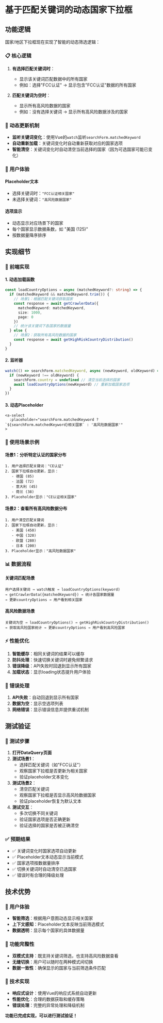 # 基于匹配关键词的动态国家下拉框

## 功能逻辑

国家/地区下拉框现在实现了智能的动态筛选逻辑：

### 📋 **核心逻辑**

1. **有选择匹配关键词时**：
   - 显示该关键词匹配数据中的所有国家
   - 例如：选择"FCC认证" → 显示包含"FCC认证"数据的所有国家

2. **匹配关键词为空时**：
   - 显示所有高风险数据的国家
   - 例如：没有选择关键词 → 显示所有高风险数据涉及的国家

### 🔄 **动态更新机制**

- **监听关键词变化**：使用Vue的`watch`监听`searchForm.matchedKeyword`
- **自动重新加载**：关键词变化时自动重新获取对应的国家选项
- **智能清空**：关键词变化时自动清空当前选择的国家（因为可选国家可能已变化）

### 🎯 **用户体验**

#### **Placeholder文本**
- 选择关键词时：`"FCC认证相关国家"`
- 未选择关键词：`"高风险数据国家"`

#### **选项显示**
- 动态显示对应场景下的国家
- 每个国家显示数据条数，如 "美国 (125)"
- 按数据量降序排序

## 实现细节

### 🔧 **前端实现**

#### 1. **动态加载函数**
```typescript
const loadCountryOptions = async (matchedKeyword?: string) => {
  if (matchedKeyword && matchedKeyword.trim()) {
    // 场景1：根据匹配关键词获取国家
    const response = await getCrawlerData({
      matchedKeyword: matchedKeyword,
      size: 1000,
      page: 0
    })
    // 统计该关键词下各国家的数据量
  } else {
    // 场景2：获取所有高风险数据的国家
    const response = await getHighRiskCountryDistribution()
  }
}
```

#### 2. **监听器**
```typescript
watch(() => searchForm.matchedKeyword, async (newKeyword, oldKeyword) => {
  if (newKeyword !== oldKeyword) {
    searchForm.country = undefined // 清空当前选择的国家
    await loadCountryOptions(newKeyword) // 重新加载国家选项
  }
})
```

#### 3. **动态Placeholder**
```vue
<a-select
  :placeholder="searchForm.matchedKeyword ? `${searchForm.matchedKeyword}相关国家` : '高风险数据国家'"
>
```

### 🎯 **使用场景示例**

#### **场景1：分析特定认证的国家分布**
```
1. 用户选择匹配关键词："CE认证"
2. 国家下拉框自动更新，显示：
   - 德国 (85)
   - 法国 (72)
   - 意大利 (45)
   - 荷兰 (38)
3. Placeholder显示："CE认证相关国家"
```

#### **场景2：查看所有高风险数据分布**
```
1. 用户清空匹配关键词
2. 国家下拉框自动更新，显示：
   - 美国 (450)
   - 中国 (320)
   - 欧盟 (280)
   - 日本 (200)
3. Placeholder显示："高风险数据国家"
```

### 📊 **数据流程**

#### **关键词匹配场景**
```
用户选择关键词 → watch触发 → loadCountryOptions(keyword) 
→ getCrawlerData({matchedKeyword}) → 统计各国家数据量 
→ 更新countryOptions → 用户看到相关国家
```

#### **高风险数据场景**
```
关键词为空 → loadCountryOptions() → getHighRiskCountryDistribution() 
→ 获取高风险国家统计 → 更新countryOptions → 用户看到高风险国家
```

### ⚡ **性能优化**

1. **智能缓存**：相同关键词的结果可以缓存
2. **防抖处理**：快速切换关键词时避免频繁请求
3. **错误降级**：API失败时回退到显示所有国家
4. **加载状态**：显示loading状态提升用户体验

### 🔧 **错误处理**

1. **API失败**：自动回退到显示所有国家
2. **数据为空**：显示空选项列表
3. **网络错误**：显示错误信息并提供重试机制

## 测试验证

### 🧪 **测试步骤**

1. **打开DataQuery页面**
2. **测试场景1**：
   - 选择匹配关键词（如"FCC认证"）
   - 观察国家下拉框是否更新为相关国家
   - 验证placeholder文本变化
3. **测试场景2**：
   - 清空匹配关键词
   - 观察国家下拉框是否显示高风险数据国家
   - 验证placeholder恢复为默认文本
4. **测试交互**：
   - 多次切换不同关键词
   - 验证国家选项是否正确更新
   - 验证选择的国家是否被正确清空

### ✅ **预期结果**

- ✅ 关键词变化时国家选项自动更新
- ✅ Placeholder文本动态显示当前模式
- ✅ 国家选项按数据量排序
- ✅ 切换关键词时自动清空已选国家
- ✅ 错误时有合理的降级处理

## 技术优势

### 🚀 **用户体验**
- **智能筛选**：根据用户意图动态显示相关国家
- **上下文感知**：Placeholder文本反映当前筛选模式
- **数据透明**：显示每个国家的具体数据量

### 🎯 **功能完整性**
- **双模式支持**：既支持关键词筛选，也支持高风险数据查看
- **无缝切换**：用户可以随时在两种模式间切换
- **数据一致性**：确保显示的国家与当前筛选条件匹配

### 🔧 **技术实现**
- **响应式设计**：使用Vue的响应式系统自动更新
- **性能优化**：合理的数据获取和缓存策略
- **错误处理**：完整的异常处理和降级机制

**功能已完成实现，可以进行测试验证！**








